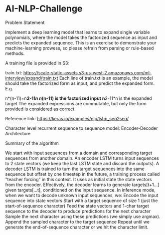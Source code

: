 # AI-NLP-Challenge

Problem Statement

Implement a deep learning model that learns to expand single variable polynomials, where the model takes the factorized sequence as input and predicts the expanded sequence. This is an exercise to demonstrate your machine-learning prowess, so please refrain from parsing or rule-based methods.

A training file is provided in S3:

train.txt: https://scale-static-assets.s3-us-west-2.amazonaws.com/ml-interview/expand/train.txt
Each line of train.txt is an example, the model should take the factorized form as input, and predict the expanded form. E.g.

n*(n-11)=n**2-11*n
n*(n-11) is the factorized input
n**2-11*n is the expanded target
The expanded expressions are commutable, but only the form provided is considered as correct.


Reference link: https://keras.io/examples/nlp/lstm_seq2seq/

Character level recurrent sequence to sequence model: Encoder-Decoder Architecture

Summary of the algorithm

We start with input sequences from a domain and corresponding target sequences from another domain.
An encoder LSTM turns input sequences to 2 state vectors (we keep the last LSTM state and discard the outputs).
A decoder LSTM is trained to turn the target sequences into the same sequence but offset by one timestep in the future, a training process called "teacher forcing" in this context. It uses as initial state the state vectors from the encoder. Effectively, the decoder learns to generate targets[t+1...] given targets[...t], conditioned on the input sequence.
In inference mode, when we want to decode unknown input sequences, we:
Encode the input sequence into state vectors
Start with a target sequence of size 1 (just the start-of-sequence character)
Feed the state vectors and 1-char target sequence to the decoder to produce predictions for the next character
Sample the next character using these predictions (we simply use argmax).
Append the sampled character to the target sequence
Repeat until we generate the end-of-sequence character or we hit the character limit.

